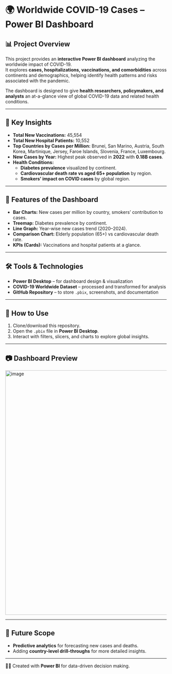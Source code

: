 # 🌍 Worldwide COVID-19 Cases – Power BI Dashboard

## 📊 Project Overview
This project provides an **interactive Power BI dashboard** analyzing the worldwide impact of COVID-19.  
It explores **cases, hospitalizations, vaccinations, and comorbidities** across continents and demographics, helping identify health patterns and risks associated with the pandemic.

The dashboard is designed to give **health researchers, policymakers, and analysts** an at-a-glance view of global COVID-19 data and related health conditions.

---

## 🔎 Key Insights
- **Total New Vaccinations:** 45,554  
- **Total New Hospital Patients:** 10,552  
- **Top Countries by Cases per Million:** Brunei, San Marino, Austria, South Korea, Martinique, Jersey, Faroe Islands, Slovenia, France, Luxembourg.  
- **New Cases by Year:** Highest peak observed in **2022** with **0.18B cases**.  
- **Health Conditions:**  
  - **Diabetes prevalence** visualized by continent.  
  - **Cardiovascular death rate vs aged 65+ population** by region.  
  - **Smokers’ impact on COVID cases** by global region.  

---

## 📌 Features of the Dashboard
- **Bar Charts:** New cases per million by country, smokers’ contribution to cases.  
- **Treemap:** Diabetes prevalence by continent.  
- **Line Graph:** Year-wise new cases trend (2020–2024).  
- **Comparison Chart:** Elderly population (65+) vs cardiovascular death rate.  
- **KPIs (Cards):** Vaccinations and hospital patients at a glance.  

---

## 🛠️ Tools & Technologies
- **Power BI Desktop** – for dashboard design & visualization  
- **COVID-19 Worldwide Dataset** – processed and transformed for analysis  
- **GitHub Repository** – to store `.pbix`, screenshots, and documentation  

---

## 🚀 How to Use
1. Clone/download this repository.  
2. Open the `.pbix` file in **Power BI Desktop**.  
3. Interact with filters, slicers, and charts to explore global insights.  

---

## 📷 Dashboard Preview
<img width="1704" height="761" alt="image" src="https://github.com/user-attachments/assets/83ed84fd-28ee-428f-9d78-346f46bac7ff" />


---

## 📢 Future Scope
- **Predictive analytics** for forecasting new cases and deaths.  
- Adding **country-level drill-throughs** for more detailed insights.  

---
👨‍💻 Created with **Power BI** for data-driven decision making.
